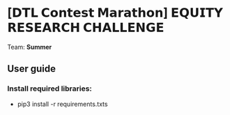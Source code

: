 # [𝗗𝗧𝗟 𝗖𝗼𝗻𝘁𝗲𝘀𝘁 𝗠𝗮𝗿𝗮𝘁𝗵𝗼𝗻] 𝗘𝗤𝗨𝗜𝗧𝗬 𝗥𝗘𝗦𝗘𝗔𝗥𝗖𝗛 𝗖𝗛𝗔𝗟𝗟𝗘𝗡𝗚𝗘

Team: **Summer**

## **User guide**

### Install required libraries:

- pip3 install -r requirements.txts